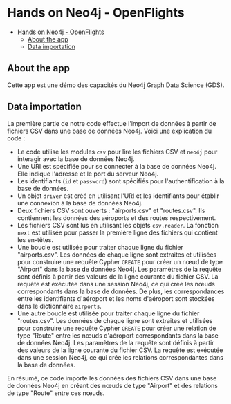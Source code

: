 # Hands on Neo4j - OpenFlights

<!-- TOC -->
* [Hands on Neo4j - OpenFlights](#hands-on-neo4j---openflights)
  * [About the app](#about-the-app)
  * [Data importation](#data-importation)
<!-- TOC -->

## About the app
Cette app est une démo des capacités du Neo4j Graph Data Science (GDS). 

## Data importation

La première partie de notre code effectue l'import de données à partir de fichiers CSV dans une base de données Neo4j. Voici une explication du code :

* Le code utilise les modules `csv` pour lire les fichiers CSV et `neo4j` pour interagir avec la base de données Neo4j.
* Une URI est spécifiée pour se connecter à la base de données Neo4j. Elle indique l'adresse et le port du serveur Neo4j.
* Les identifiants (`id` et `password`) sont spécifiés pour l'authentification à la base de données.
* Un objet `driver` est créé en utilisant l'URI et les identifiants pour établir une connexion à la base de données Neo4j.
* Deux fichiers CSV sont ouverts : "airports.csv" et "routes.csv". Ils contiennent les données des aéroports et des routes respectivement.
* Les fichiers CSV sont lus en utilisant les objets `csv.reader`. La fonction `next` est utilisée pour passer la première ligne des fichiers qui contient les en-têtes.
* Une boucle est utilisée pour traiter chaque ligne du fichier "airports.csv". Les données de chaque ligne sont extraites et utilisées pour construire une requête Cypher `CREATE` pour créer un nœud de type "Airport" dans la base de données Neo4j. Les paramètres de la requête sont définis à partir des valeurs de la ligne courante du fichier CSV. La requête est exécutée dans une session Neo4j, ce qui crée les nœuds correspondants dans la base de données. De plus, les correspondances entre les identifiants d'aéroport et les noms d'aéroport sont stockées dans le dictionnaire `airports`.
* Une autre boucle est utilisée pour traiter chaque ligne du fichier "routes.csv". Les données de chaque ligne sont extraites et utilisées pour construire une requête Cypher `CREATE` pour créer une relation de type "Route" entre les nœuds d'aéroport correspondants dans la base de données Neo4j. Les paramètres de la requête sont définis à partir des valeurs de la ligne courante du fichier CSV. La requête est exécutée dans une session Neo4j, ce qui crée les relations correspondantes dans la base de données.

En résumé, ce code importe les données des fichiers CSV dans une base de données Neo4j en créant des nœuds de type "Airport" et des relations de type "Route" entre ces nœuds.
